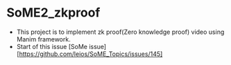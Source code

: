 # SoME2_zkproof

* This project is to implement zk proof(Zero knowledge proof) video using Manim framework.
* Start of this issue [SoMe issue][https://github.com/leios/SoME_Topics/issues/145]
